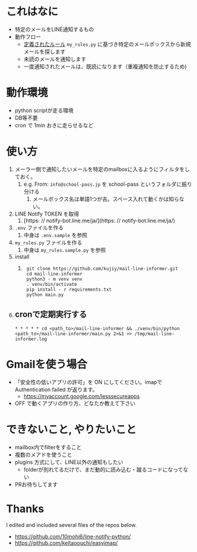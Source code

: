 # これはなに
- 特定のメールをLINE通知するもの
- 動作フロー
  - [定義されたルール](https://github.com/kujiy/mail-line-informer/blob/master/models.py) `my_rules.py` に基づき特定のメールボックスから新規メールを探します
  - 未読のメールを通知します
   - 一度通知されたメールは、既読になります（重複通知を防止するため)

# 動作環境
- python scriptが走る環境
- DB等不要
- cron で 1min おきに走らせるなど

# 使い方
1. メーラー側で通知したいメールを特定のmailboxに入るようにフィルタをしておく。
   1. e.g. From: `info@school-pass.jp` を school-pass というフォルダに振り分ける
      1. メールボックス名は単語1つが吉。スペース入れて動くかは知らない。
1. LINE Notify TOKEN を取得
    1. [https: // notify-bot.line.me/ja/](https: // notify-bot.line.me/ja/)
1. `.env` ファイルを作る
    1. 中身は `.env.sample` を参照
1. `my_rules.py` ファイルを作る
    1. 中身は `my_rules.sample.py` を参照
1. install
    1. ```
        git clone https://github.com/kujiy/mail-line-informer.git
        cd mail-line-informer
        python3 - m venv venv
        . venv/bin/activate
        pip install - r requirements.txt
        python main.py
        ```
1. cronで定期実行する
    - 
   ```
   * * * * * cd <path_to>/mail-line-informer && ./venv/bin/python <path_to>/mail-line-informer/main.py 2>&1 >> /tmp/mail-line-informer.log
   ```

# Gmailを使う場合
- 「安全性の低いアプリの許可」を ON にしてください。imapで Authentication failed が返ります。
  - https://myaccount.google.com/lesssecureapps
- OFF で動くアプリの作り方、どなたか教えて下さい

# できないこと, やりたいこと
- mailbox内でfilterをすること
- 複数のメアドを使うこと
- plugins 方式にして、LINE以外の通知もしたい
  - folderが別れてるだけで、まだ動的に読み込む・蹴るコードになってない
- PRお待ちしてます

# Thanks
I edited and included several files of the repos below.

- https://github.com/10mohi6/line-notify-python/
- https://github.com/keitaoouchi/easyimap/

